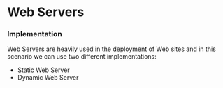 # Web Servers

### Implementation

Web Servers are heavily used in the deployment of Web sites and in this scenario we can use two different implementations:

* Static Web Server
* Dynamic Web Server

### 
